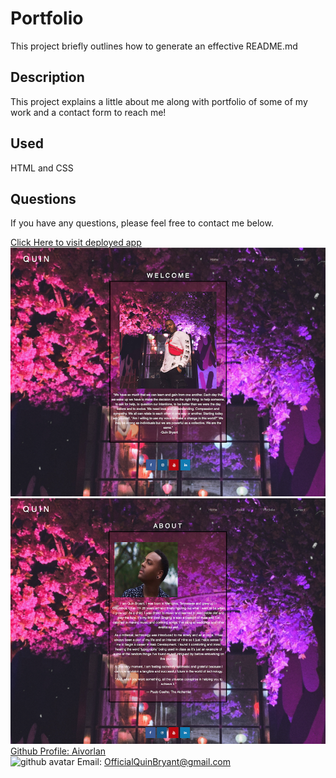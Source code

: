 # Portfolio
This project briefly outlines how to generate an effective README.md
## Description
This project explains a little about me along with portfolio of some of my work and a contact form to reach me!
## Used
HTML and CSS
## Questions
If you have any questions, please feel free to contact me below.

<a href='https://aivorlan.github.io/AboutQuin/'>Click Here to visit deployed app</a>
<br><img src='DeployedPreview1.png'>
<br><img src='DeployedPreview2.png'>
<br><a href='https://github.com/Aivorlan'>Github Profile: Aivorlan</a>
<br><img src='https://avatars3.githubusercontent.com/u/65247434?v=4' height='200px' alt='github avatar'>
Email: OfficialQuinBryant@gmail.com

